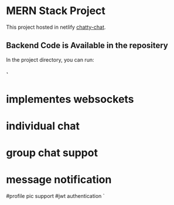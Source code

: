 # MERN Stack Project

This project hosted in netlify [chatty-chat]([https://fitness-shop.netlify.app/](https://chaty-chat.netlify.app/)).

## Backend Code is Available in the repositery  

In the project directory, you can run:

### `
# implementes websockets
# individual chat 
# group chat suppot
# message notification
#profile pic support
#jwt authentication
`
